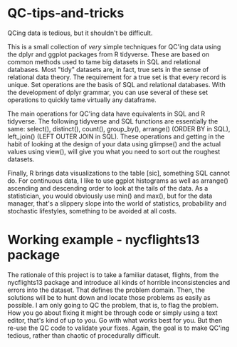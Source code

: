 # QC-tips-and-tricks
 
QCing data is tedious, but it shouldn't be difficult.

This is a small collection of *very* simple techniques for QC'ing data using the dplyr and ggplot packages from R tidyverse. These are based on common methods used to tame big datasets in SQL and relational databases. Most "tidy" datasets are, in fact, true sets in the sense of relational data theory. The requirement for a true set is that every record is unique. Set operations are the basis of SQL and relational databases. With the development of dplyr grammar, you can use several of these set operations to quickly tame virtually any dataframe.

The main operations for QC'ing data have equivalents in SQL and R tidyverse. The following tidyverse and SQL functions are essentially the same: select(), distinct(), count(), group_by(), arrange() (ORDER BY in SQL), left_join() (LEFT OUTER JOIN in SQL). These operations and getting in the habit of looking at the design of your data using glimpse() and the actual values using view(), will give you what you need to sort out the roughest datasets.

Finally, R brings data visualizations to the table [sic], something SQL cannot do. For continuous data, I like to use ggplot histograms as well as arrange() ascending and descending order to look at the tails of the data. As a statistician, you would obviously use min() and max(), but for the data manager, that's a slippery slope into the world of statistics, probability and stochastic lifestyles, something to be avoided at all costs. 

# Working example - nycflights13 package

The rationale of this project is to take a familiar dataset, flights, from the nycflights13 package and introduce all kinds of horrible inconsistencies and errors into the dataset. That defines the problem domain. Then, the solutions will be to hunt down and locate those problems as easily as possible. I am only going to QC the problem, that is, to flag the problem. How you go about fixing it might be through code or simply using a text editor, that's kind of up to you. Go with what works best for you. But then re-use the QC code to validate your fixes. Again, the goal is to make QC'ing tedious, rather than chaotic of procedurally difficult.






